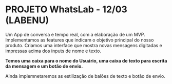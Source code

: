 # PROJETO WhatsLab - 12/03 (LABENU) 

Um App de conversa e tempo real, com a elaboração de um MVP. 
Implementamos as features que indicam o objetivo principal do nosso produto. 
Criamos uma interface que mostra novas mensagens digitadas e impressas acima dos inputs de nome e texto.

**Temos uma caixa para o nome do Usuário, uma caixa de texto para escrita da mensagem e um botão de envio.**

Ainda implemnetaremos as estilização de balões de texto e botão de envio.
